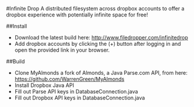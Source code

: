 #Infinite Drop
A distributed filesystem across dropbox accounts to offer a dropbox experience
with potentially infinite space for free!

##Install
- Download the latest build here: http://www.filedropper.com/infinitedrop
- Add dropbox accounts by clicking the (+) button after logging in and
  open the provided link in your browser.

##Build
- Clone MyAlmonds a fork of Almonds, a Java Parse.com API, from here:
  https://github.com/WarrenGreen/MyAlmonds
- Install Dropbox Java API
- Fill out Parse API keys in DatabaseConnection.java
- Fill out Dropbox API keys in DatabaseConnection.java
